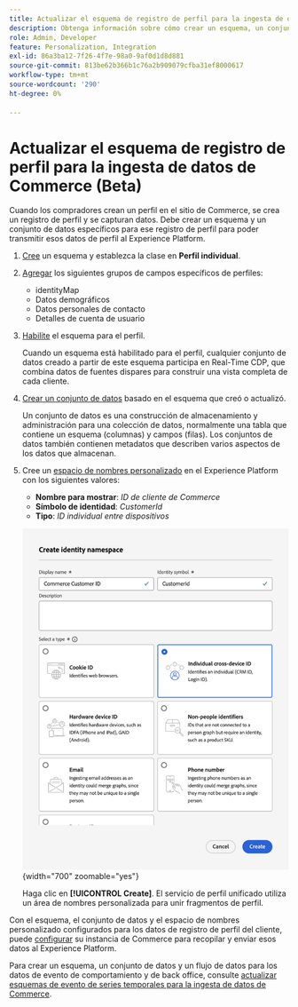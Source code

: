 ```yaml
---
title: Actualizar el esquema de registro de perfil para la ingesta de datos de Commerce
description: Obtenga información sobre cómo crear un esquema, un conjunto de datos y un conjunto de datos para recopilar y enviar datos de registro de perfil de Commerce al Experience Platform.
role: Admin, Developer
feature: Personalization, Integration
exl-id: 86a3ba12-7f26-4f7e-98a0-9af0d1d8d881
source-git-commit: 813be62b366b1c76a2b909079cfba31ef8000617
workflow-type: tm+mt
source-wordcount: '290'
ht-degree: 0%

---
```


# Actualizar el esquema de registro de perfil para la ingesta de datos de Commerce (Beta)

Cuando los compradores crean un perfil en el sitio de Commerce, se crea un registro de perfil y se capturan datos. Debe crear un esquema y un conjunto de datos específicos para ese registro de perfil para poder transmitir esos datos de perfil al Experience Platform.

1. [Cree](https://experienceleague.adobe.com/en/docs/experience-platform/xdm/ui/resources/schemas) un esquema y establezca la clase en **Perfil individual**.

1. [Agregar](https://experienceleague.adobe.com/en/docs/experience-platform/xdm/ui/resources/schemas) los siguientes grupos de campos específicos de perfiles:

   - identityMap
   - Datos demográficos
   - Datos personales de contacto
   - Detalles de cuenta de usuario

1. [Habilite](https://experienceleague.adobe.com/en/docs/experience-platform/xdm/ui/resources/schemas) el esquema para el perfil.

   Cuando un esquema está habilitado para el perfil, cualquier conjunto de datos creado a partir de este esquema participa en Real-Time CDP, que combina datos de fuentes dispares para construir una vista completa de cada cliente.

1. [Crear un conjunto de datos](https://experienceleague.adobe.com/en/docs/platform-learn/implement-mobile-sdk/experience-cloud/platform) basado en el esquema que creó o actualizó.

   Un conjunto de datos es una construcción de almacenamiento y administración para una colección de datos, normalmente una tabla que contiene un esquema (columnas) y campos (filas). Los conjuntos de datos también contienen metadatos que describen varios aspectos de los datos que almacenan.

1. Cree un [espacio de nombres personalizado](https://experienceleague.adobe.com/en/docs/experience-platform/identity/features/namespaces#create-namespaces) en el Experience Platform con los siguientes valores:

   - **Nombre para mostrar**: _ID de cliente de Commerce_
   - **Símbolo de identidad**: _CustomerId_
   - **Tipo**: _ID individual entre dispositivos_

   ![Crear área de nombres personalizada](assets/custom-namespace.png){width="700" zoomable="yes"}

   Haga clic en **[!UICONTROL Create]**. El servicio de perfil unificado utiliza un área de nombres personalizada para unir fragmentos de perfil.

Con el esquema, el conjunto de datos y el espacio de nombres personalizado configurados para los datos de registro de perfil del cliente, puede [configurar](connect-data.md#data-collection) su instancia de Commerce para recopilar y enviar esos datos al Experience Platform.

Para crear un esquema, un conjunto de datos y un flujo de datos para los datos de evento de comportamiento y de back office, consulte [actualizar esquemas de evento de series temporales para la ingesta de datos de Commerce](update-xdm.md).
